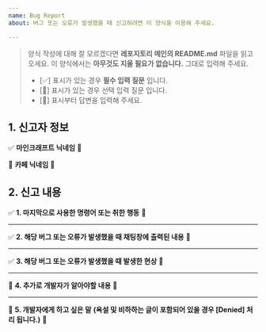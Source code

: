 ```yaml
---
name: Bug Report
about: 버그 또는 오류가 발생했을 때 신고하려면 이 양식을 이용해 주세요.

---
```


> 양식 작성에 대해 잘 모르겠다면 **레포지토리 메인의 README.md** 파일을 읽고 오세요.
> 이 양식에서는 **아무것도 지울 필요가 없습니다.** 그대로 입력해 주세요.
> - [✅] 표시가 있는 경우 **필수 입력 질문** 입니다.
> - [📃] 표시가 있는 경우 선택 입력 질문 입니다.
> - [🔎] 표시부터 답변을 입력해 주세요.

## 1. 신고자 정보 ##

✅ **마인크래프트 닉네임**
🔎

📃 **카페 닉네임**
🔎

## 2. 신고 내용 ##

✅ **1. 마지막으로 사용한 명령어 또는 취한 행동**
🔎 

---

✅ **2. 해당 버그 또는 오류가 발생했을 때 채팅창에 출력된 내용**
🔎

---

✅ **3. 해당 버그 또는 오류가 발생했을 때 발생한 현상**
🔎

---

📃 **4. 추가로 개발자가 알아야할 내용**
🔎

---

📃 **5. 개발자에게 하고 싶은 말**
**(욕설 및 비하하는 글이 포함되어 있을 경우 [Denied] 처리 됩니다.)**
🔎
